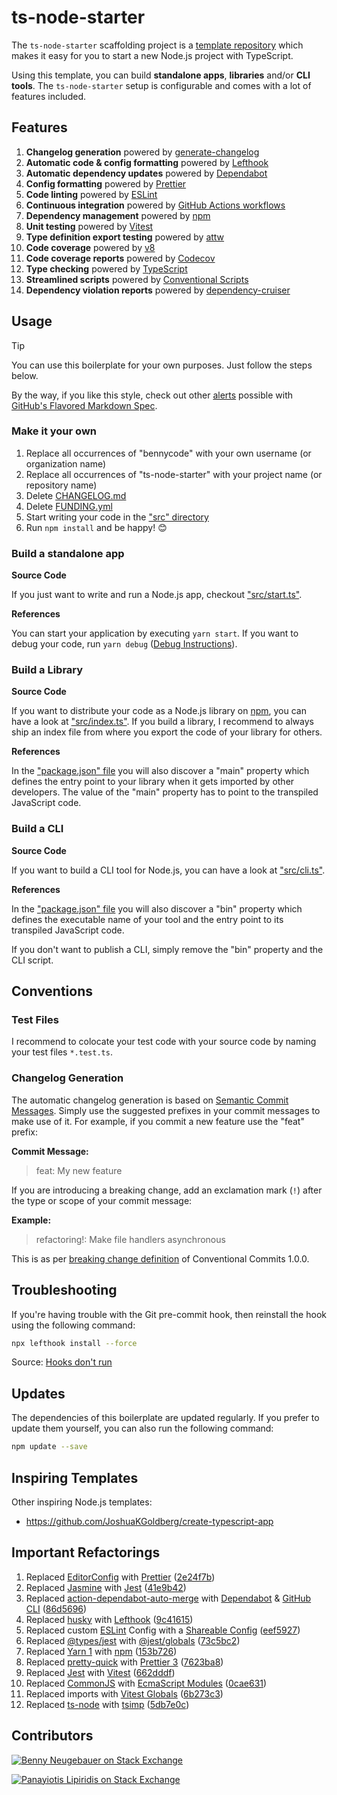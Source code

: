 # ts-node-starter

The `ts-node-starter` scaffolding project is a [template repository](https://docs.github.com/en/repositories/creating-and-managing-repositories/creating-a-template-repository) which makes it easy for you to start a new Node.js project with TypeScript.

Using this template, you can build **standalone apps**, **libraries** and/or **CLI tools**. The `ts-node-starter` setup is configurable and comes with a lot of features included.

## Features

1. **Changelog generation** powered by [generate-changelog](https://github.com/lob/generate-changelog)
1. **Automatic code & config formatting** powered by [Lefthook](https://github.com/evilmartians/lefthook)
1. **Automatic dependency updates** powered by [Dependabot](https://docs.github.com/en/code-security/dependabot/dependabot-version-updates/about-dependabot-version-updates)
1. **Config formatting** powered by [Prettier](https://prettier.io/)
1. **Code linting** powered by [ESLint](https://eslint.org/)
1. **Continuous integration** powered by [GitHub Actions workflows](https://docs.github.com/en/actions/using-workflows)
1. **Dependency management** powered by [npm](https://www.npmjs.com/)
1. **Unit testing** powered by [Vitest](https://vitest.dev/)
1. **Type definition export testing** powered by [attw](https://arethetypeswrong.github.io/)
1. **Code coverage** powered by [v8](https://v8.dev/blog/javascript-code-coverage)
1. **Code coverage reports** powered by [Codecov](https://about.codecov.io/)
1. **Type checking** powered by [TypeScript](https://www.typescriptlang.org/)
1. **Streamlined scripts** powered by [Conventional Scripts](https://conventionalscripts.org/)
1. **Dependency violation reports** powered by [dependency-cruiser](https://www.npmjs.com/package/dependency-cruiser)

## Usage

> [!TIP]  
> You can use this boilerplate for your own purposes. Just follow the steps below.
>
> By the way, if you like this style, check out other [alerts](https://docs.github.com/en/get-started/writing-on-github/getting-started-with-writing-and-formatting-on-github/basic-writing-and-formatting-syntax#alerts) possible with [GitHub's Flavored Markdown Spec](https://github.github.com/gfm/).

### Make it your own

1. Replace all occurrences of "bennycode" with your own username (or organization name)
1. Replace all occurrences of "ts-node-starter" with your project name (or repository name)
1. Delete [CHANGELOG.md](./CHANGELOG.md)
1. Delete [FUNDING.yml](./.github/FUNDING.yml)
1. Start writing your code in the ["src" directory](./src)
1. Run `npm install` and be happy! 😊

### Build a standalone app

**Source Code**

If you just want to write and run a Node.js app, checkout ["src/start.ts"](./src/start.ts).

**References**

You can start your application by executing `yarn start`. If you want to debug your code, run `yarn debug` ([Debug Instructions](https://dev.to/typescripttv/debug-your-node-js-app-with-chrome-devtools-4c98)).

### Build a Library

**Source Code**

If you want to distribute your code as a Node.js library on [npm](https://www.npmjs.com/), you can have a look at ["src/index.ts"](./src/index.ts). If you build a library, I recommend to always ship an index file from where you export the code of your library for others.

**References**

In the ["package.json" file](./package.json) you will also discover a "main" property which defines the entry point to your library when it gets imported by other developers. The value of the "main" property has to point to the transpiled JavaScript code.

### Build a CLI

**Source Code**

If you want to build a CLI tool for Node.js, you can have a look at ["src/cli.ts"](./src/cli.ts).

**References**

In the ["package.json" file](./package.json) you will also discover a "bin" property which defines the executable name of your tool and the entry point to its transpiled JavaScript code.

If you don't want to publish a CLI, simply remove the "bin" property and the CLI script.

## Conventions

### Test Files

I recommend to colocate your test code with your source code by naming your test files `*.test.ts`.

### Changelog Generation

The automatic changelog generation is based on [Semantic Commit Messages](https://sparkbox.com/foundry/semantic_commit_messages). Simply use the suggested prefixes in your commit messages to make use of it. For example, if you commit a new feature use the "feat" prefix:

**Commit Message:**

> feat: My new feature

If you are introducing a breaking change, add an exclamation mark (`!`) after the type or scope of your commit message:

**Example:**

> refactoring!: Make file handlers asynchronous

This is as per [breaking change definition](https://www.conventionalcommits.org/en/v1.0.0/#commit-message-with--to-draw-attention-to-breaking-change) of Conventional Commits 1.0.0.

## Troubleshooting

If you're having trouble with the Git pre-commit hook, then reinstall the hook using the following command:

```bash
npx lefthook install --force
```

Source: [Hooks don't run](https://github.com/evilmartians/lefthook/wiki/Troubleshooting)

## Updates

The dependencies of this boilerplate are updated regularly. If you prefer to update them yourself, you can also run the following command:

```bash
npm update --save
```

## Inspiring Templates

Other inspiring Node.js templates:

- https://github.com/JoshuaKGoldberg/create-typescript-app

## Important Refactorings

1. Replaced [EditorConfig](https://editorconfig.org/) with [Prettier](https://prettier.io/) ([2e24f7b](https://github.com/bennycode/ts-node-starter/commit/2e24f7be5f427c26d6cc8281438a6398a211b75c))
1. Replaced [Jasmine](https://jasmine.github.io/) with [Jest](https://jestjs.io/) ([41e9b42](https://github.com/bennycode/ts-node-starter/commit/41e9b42bb5b7ca364dbbabf1104955090003d1be))
1. Replaced [action-dependabot-auto-merge](https://github.com/ahmadnassri/action-dependabot-auto-merge) with [Dependabot](https://github.com/dependabot) & [GitHub CLI](https://cli.github.com/) ([86d5696](https://github.com/bennycode/ts-node-starter/commit/86d5696113c2fb4907a1666e25d1b72d698b06a5))
1. Replaced [husky](https://github.com/typicode/husky) with [Lefthook](https://github.com/evilmartians/lefthook) ([9c41615](https://github.com/bennycode/ts-node-starter/commit/9c4161509acf49e56042383c9ea340f68f248582))
1. Replaced custom [ESLint](https://eslint.org/) Config with a [Shareable Config](https://eslint.org/docs/latest/developer-guide/shareable-configs) ([eef5927](https://github.com/bennycode/ts-node-starter/commit/eef59275e91f6f484f7a917fdd87b09318ebbad3))
1. Replaced [@types/jest](https://www.npmjs.com/package/@types/jest) with [@jest/globals](https://jestjs.io/docs/getting-started#type-definitions) ([73c5bc2](https://github.com/bennycode/ts-node-starter/commit/73c5bc246de79ca2cc805a8b61e42bec39cb97fd))
1. Replaced [Yarn 1](https://classic.yarnpkg.com/) with [npm](https://www.npmjs.com/) ([153b726](https://github.com/bennycode/ts-node-starter/commit/153b726761db302fa3ba57ed1d71aabae01d8394))
1. Replaced [pretty-quick](https://www.npmjs.com/package/pretty-quick) with [Prettier 3](https://prettier.io/) ([7623ba8](https://github.com/bennycode/ts-node-starter/commit/7623ba894e6767d7da8ce5b8a1e2469639bcb027))
1. Replaced [Jest](https://jestjs.io/) with [Vitest](https://vitest.dev/) ([662dddf](https://github.com/bennycode/ts-node-starter/commit/662dddf92d418d0e1119a04d8f5fe807a7a566f0))
1. Replaced [CommonJS](https://nodejs.org/api/modules.html) with [EcmaScript Modules](https://nodejs.org/api/esm.html) ([0cae631](https://github.com/bennycode/ts-node-starter/commit/0cae631ca6457026919418ddb3a10f7858e9ad55))
1. Replaced imports with [Vitest Globals](https://vitest.dev/config/#globals) ([6b273c3](https://github.com/bennycode/ts-node-starter/commit/6b273c3c09552d5aa829f48987c1c1dcf7a93ce9))
1. Replaced [ts-node](https://github.com/TypeStrong/ts-node) with [tsimp](https://github.com/tapjs/tsimp) ([5db7e0c](https://github.com/bennycode/ts-node-starter/commit/bb74b2df59ecf41b3e0588df74ba2d4dcd830b44))

## Contributors

[![Benny Neugebauer on Stack Exchange][stack_exchange_bennycode_badge]][stack_exchange_bennycode_url]

[![Panayiotis Lipiridis on Stack Exchange][stack_exchange_lipis_badge]][stack_exchange_lipis_url]

[stack_exchange_bennycode_badge]: https://stackexchange.com/users/flair/203782.png?theme=default
[stack_exchange_bennycode_url]: https://stackexchange.com/users/203782/benny-neugebauer?tab=accounts
[stack_exchange_lipis_badge]: https://stackexchange.com/users/flair/5282.png?theme=default
[stack_exchange_lipis_url]: https://stackexchange.com/users/5282/lipis?tab=accounts

